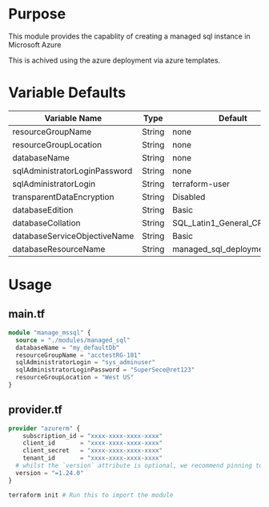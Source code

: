# Purpose
This module provides the capablity of creating a managed sql instance in Microsoft Azure

This is achived using the azure deployment via azure templates.

# Variable Defaults

| **Variable Name** | **Type** | **Default** |
|------|---------|----------|
|resourceGroupName|String|none|
|resourceGroupLocation|String|none|
|databaseName|String|none|
|sqlAdministratorLoginPassword|String|none|
|sqlAdministratorLogin|String|terraform-user|
|transparentDataEncryption|String|Disabled|
|databaseEdition|String|Basic|
|databaseCollation|String|SQL_Latin1_General_CP1_CI_AS|
|databaseServiceObjectiveName|String|Basic|
|databaseResourceName|String|managed_sql_deployment|

# Usage

## main.tf
```tf
module "manage_mssql" {
  source = "./modules/managed_sql"
  databaseName = "my_defaultDb"
  resourceGroupName = "acctestRG-101"
  sqlAdministratorLogin = "sys_adminuser"
  sqlAdministratorLoginPassword = "SuperSece@ret123"
  resourceGroupLocation = "West US"
}
```
## provider.tf
```tf
provider "azurerm" {
    subscription_id = "xxxx-xxxx-xxxx-xxxx"
    client_id       = "xxxx-xxxx-xxxx-xxxx"
    client_secret   = "xxxx-xxxx-xxxx-xxxx"
    tenant_id       = "xxxx-xxxx-xxxx-xxxx"
  # whilst the `version` attribute is optional, we recommend pinning to a given version of the Provider
  version = "=1.24.0"
}
```

```bash
terraform init # Run this to import the module
```